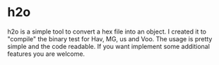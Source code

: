 # h2o
h2o is a simple tool to convert a hex file into an object. I created it to "compile" the binary test for Hav, MG, us and Voo. The usage is pretty simple and the code readable. If you want implement some additional features you are welcome.
